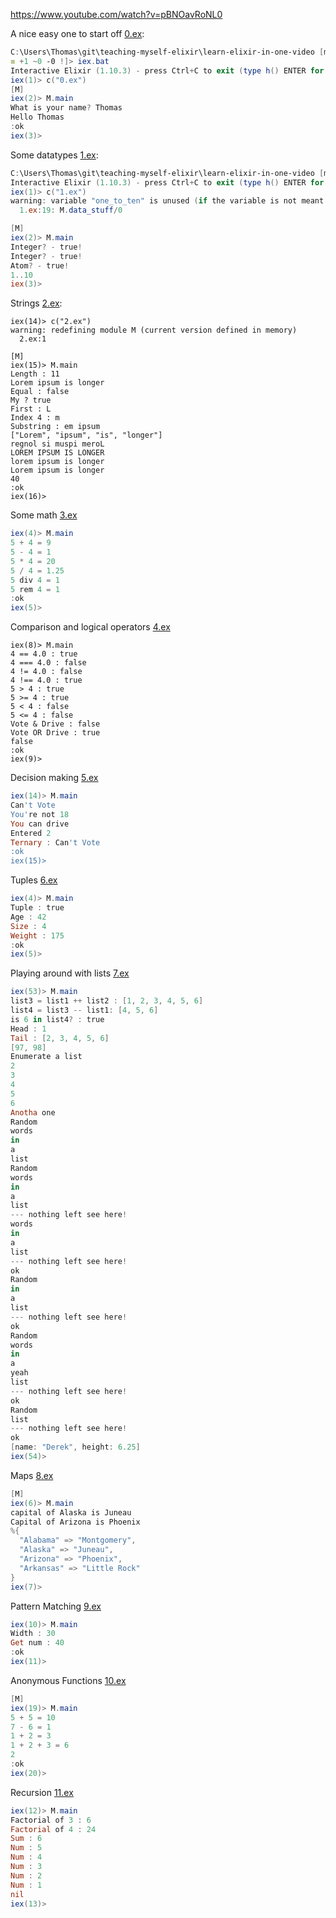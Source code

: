 https://www.youtube.com/watch?v=pBNOavRoNL0

A nice easy one to start off [0.ex](./0.ex):

```powershell
C:\Users\Thomas\git\teaching-myself-elixir\learn-elixir-in-one-video [master 
≡ +1 ~0 -0 !]> iex.bat
Interactive Elixir (1.10.3) - press Ctrl+C to exit (type h() ENTER for help)
iex(1)> c("0.ex")
[M]
iex(2)> M.main
What is your name? Thomas
Hello Thomas
:ok
iex(3)>
```

Some datatypes [1.ex](./1.ex):

```powershell
C:\Users\Thomas\git\teaching-myself-elixir\learn-elixir-in-one-video [master ≡ +1 ~0 -0 !]> iex.bat
Interactive Elixir (1.10.3) - press Ctrl+C to exit (type h() ENTER for help)
iex(1)> c("1.ex")
warning: variable "one_to_ten" is unused (if the variable is not meant to be used, prefix it with an underscore)
  1.ex:19: M.data_stuff/0

[M]
iex(2)> M.main
Integer? - true!
Integer? - true!
Atom? - true!   
1..10
iex(3)>	
```

Strings [2.ex](./2.ex):

```powearshell
iex(14)> c("2.ex")
warning: redefining module M (current version defined in memory)
  2.ex:1

[M]
iex(15)> M.main
Length : 11
Lorem ipsum is longer
Equal : false
My ? true
First : L
Index 4 : m
Substring : em ipsum
["Lorem", "ipsum", "is", "longer"]
regnol si muspi meroL
LOREM IPSUM IS LONGER
lorem ipsum is longer
Lorem ipsum is longer
40
:ok
iex(16)>
```

Some math [3.ex](./3.ex)

```powershell
iex(4)> M.main
5 + 4 = 9
5 - 4 = 1
5 * 4 = 20
5 / 4 = 1.25
5 div 4 = 1
5 rem 4 = 1
:ok
iex(5)>
```

Comparison and logical operators [4.ex](./4.ex)

```
iex(8)> M.main    
4 == 4.0 : true
4 === 4.0 : false
4 != 4.0 : false
4 !== 4.0 : true
5 > 4 : true
5 >= 4 : true
5 < 4 : false
5 <= 4 : false
Vote & Drive : false
Vote OR Drive : true
false
:ok
iex(9)>
```

Decision making [5.ex](./5.ex)

```powershell
iex(14)> M.main    
Can't Vote
You're not 18
You can drive
Entered 2
Ternary : Can't Vote
:ok
iex(15)>
```

Tuples [6.ex](./6.ex)

```powershell
iex(4)> M.main
Tuple : true
Age : 42
Size : 4
Weight : 175
:ok
iex(5)>
```

Playing around with lists [7.ex](./7.ex)

```powershell
iex(53)> M.main
list3 = list1 ++ list2 : [1, 2, 3, 4, 5, 6]
list4 = list3 -- list1: [4, 5, 6]
is 6 in list4? : true
Head : 1
Tail : [2, 3, 4, 5, 6]
[97, 98]
Enumerate a list
2
3
4
5
6
Anotha one
Random
words
in
a
list
Random
words
in
a
list
--- nothing left see here!
words
in
a
list
--- nothing left see here!
ok
Random
in
a
list
--- nothing left see here!
ok
Random
words
in
a
yeah
list
--- nothing left see here!
ok
Random
list
--- nothing left see here!
ok
[name: "Derek", height: 6.25]
iex(54)>
```

Maps [8.ex](./8.ex)

```powershell
[M]
iex(6)> M.main 
capital of Alaska is Juneau
Capital of Arizona is Phoenix
%{
  "Alabama" => "Montgomery",
  "Alaska" => "Juneau",
  "Arizona" => "Phoenix",
  "Arkansas" => "Little Rock"
}
iex(7)>
```

Pattern Matching [9.ex](./9.ex)

```powershell
iex(10)> M.main
Width : 30
Get num : 40
:ok
iex(11)>
```

Anonymous Functions [10.ex](./10.ex)

```powershell
[M]
iex(19)> M.main
5 + 5 = 10
7 - 6 = 1
1 + 2 = 3
1 + 2 + 3 = 6
2
:ok
iex(20)>
```

Recursion [11.ex](./11.ex)

```powershell
iex(12)> M.main
Factorial of 3 : 6
Factorial of 4 : 24
Sum : 6
Num : 5
Num : 4
Num : 3
Num : 2
Num : 1
nil
iex(13)>
```

